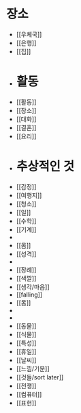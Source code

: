 # 장소
- [[우체국]]
- [[은행]]
- [[집]]
- # 활동
- [[활동]]
- [[장소]]
- [[대화]]
- [[결혼]]
- [[요리]]
- # 추상적인 것
- [[감정]]
- [[여행지]]
- [[청소]]
- [[일]]
- [[수학]]
- [[기계]]
-
- [[몸]]
- [[성격]]
-
- [[장례]]
- [[색깔]]
- [[생각/마음]]
- [[falling]]
- [[몸]]
-
-
- [[동물]]
- [[식물]]
- [[특성]]
- [[휴일]]
- [[날씨]]
- [[느낌/기분]]
- [[것들/sort later]]
- [[전쟁]]
- [[컴퓨터]]
- [[표현]]